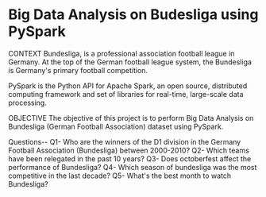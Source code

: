 # Big Data Analysis on Budesliga using PySpark

CONTEXT
Bundesliga, is a professional association football league in Germany. At the top of the German football league system, the Bundesliga is Germany's primary football competition.

PySpark is the Python API for Apache Spark, an open source, distributed computing framework and set of libraries for real-time, large-scale data processing.

OBJECTIVE
The objective of this project is to perform Big Data Analysis on Bundesliga (German Football Association) dataset using PySpark.

Questions--
Q1- Who are the winners of the D1 division in the Germany Football Association (Bundesliga) between 2000-2010?
Q2- Which teams have been relegated in the past 10 years?
Q3- Does octoberfest affect the performance of Bundesliga?
Q4- Which season of bundesliga was the most competitive in the last decade?
Q5- What's the best month to watch Bundesliga?
